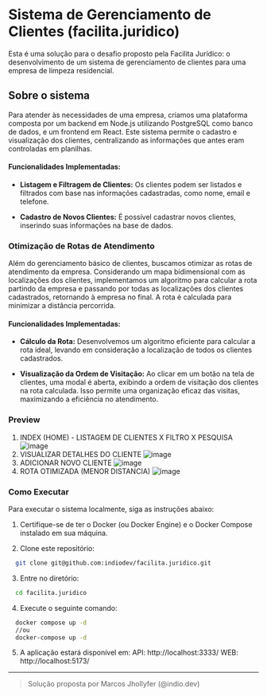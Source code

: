 # Sistema de Gerenciamento de Clientes (facilita.juridico)


Esta é uma solução para o desafio proposto pela Facilita Jurídico: o desenvolvimento de um sistema de gerenciamento de clientes para uma empresa de limpeza residencial.

## Sobre o sistema

Para atender às necessidades de uma empresa, criamos uma plataforma composta por um backend em Node.js utilizando PostgreSQL como banco de dados, e um frontend em React. Este sistema permite o cadastro e visualização dos clientes, centralizando as informações que antes eram controladas em planilhas.

#### Funcionalidades Implementadas:

- **Listagem e Filtragem de Clientes:** Os clientes podem ser listados e filtrados com base nas informações cadastradas, como nome, email e telefone.
  
- **Cadastro de Novos Clientes:** É possível cadastrar novos clientes, inserindo suas informações na base de dados.

### Otimização de Rotas de Atendimento

Além do gerenciamento básico de clientes, buscamos otimizar as rotas de atendimento da empresa. Considerando um mapa bidimensional com as localizações dos clientes, implementamos um algoritmo para calcular a rota partindo da empresa e passando por todas as localizações dos clientes cadastrados, retornando à empresa no final. A rota é calculada para minimizar a distância percorrida.

#### Funcionalidades Implementadas:

- **Cálculo da Rota:** Desenvolvemos um algoritmo eficiente para calcular a rota ideal, levando em consideração a localização de todos os clientes cadastrados.
  
- **Visualização da Ordem de Visitação:** Ao clicar em um botão na tela de clientes, uma modal é aberta, exibindo a ordem de visitação dos clientes na rota calculada. Isso permite uma organização eficaz das visitas, maximizando a eficiência no atendimento.

### Preview
1. INDEX (HOME) - LISTAGEM DE CLIENTES X FILTRO X PESQUISA
![image](https://github.com/indiodev/facilita.juridico/assets/67079657/81cecafb-1bf3-4955-bb4a-8b09606294a5)
2. VISUALIZAR DETALHES DO CLIENTE
![image](https://github.com/indiodev/facilita.juridico/assets/67079657/2793306c-66b7-44fe-bd57-f5d4ee84d003)
3. ADICIONAR NOVO CLIENTE
![image](https://github.com/indiodev/facilita.juridico/assets/67079657/aa4bbca7-949c-4dd5-9f91-b93a514b70b4)
4. ROTA OTIMIZADA (MENOR DISTANCIA)
![image](https://github.com/indiodev/facilita.juridico/assets/67079657/fe14e6fe-d9ac-4d89-bf9a-a180cdf17d6d)

### Como Executar

Para executar o sistema localmente, siga as instruções abaixo:

1. Certifique-se de ter o Docker (ou Docker Engine) e o Docker Compose instalado em sua máquina.

2. Clone este repositório:
```bash 
  git clone git@github.com:indiodev/facilita.juridico.git
```
3. Entre no diretório:
```bash 
  cd facilita.juridico
```
4. Execute o seguinte comando:
```bash 
  docker compose up -d
  //ou
  docker-compose up -d
```
5. A aplicação estará disponível em:
API: http://localhost:3333/
WEB: http://localhost:5173/

---

> Solução proposta por Marcos Jhollyfer (@indio.dev) 

